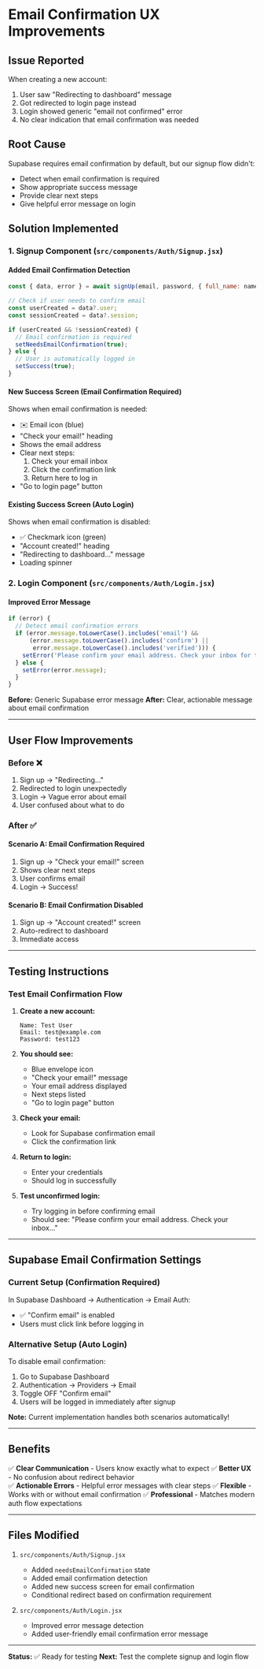# Email Confirmation UX Improvements

## Issue Reported
When creating a new account:
1. User saw "Redirecting to dashboard" message
2. Got redirected to login page instead
3. Login showed generic "email not confirmed" error
4. No clear indication that email confirmation was needed

## Root Cause
Supabase requires email confirmation by default, but our signup flow didn't:
- Detect when email confirmation is required
- Show appropriate success message
- Provide clear next steps
- Give helpful error message on login

## Solution Implemented

### 1. **Signup Component** (`src/components/Auth/Signup.jsx`)

#### Added Email Confirmation Detection
```javascript
const { data, error } = await signUp(email, password, { full_name: name });

// Check if user needs to confirm email
const userCreated = data?.user;
const sessionCreated = data?.session;

if (userCreated && !sessionCreated) {
  // Email confirmation is required
  setNeedsEmailConfirmation(true);
} else {
  // User is automatically logged in
  setSuccess(true);
}
```

#### New Success Screen (Email Confirmation Required)
Shows when email confirmation is needed:
- ✉️ Email icon (blue)
- "Check your email!" heading
- Shows the email address
- Clear next steps:
  1. Check your email inbox
  2. Click the confirmation link
  3. Return here to log in
- "Go to login page" button

#### Existing Success Screen (Auto Login)
Shows when email confirmation is disabled:
- ✅ Checkmark icon (green)
- "Account created!" heading
- "Redirecting to dashboard..." message
- Loading spinner

### 2. **Login Component** (`src/components/Auth/Login.jsx`)

#### Improved Error Message
```javascript
if (error) {
  // Detect email confirmation errors
  if (error.message.toLowerCase().includes('email') && 
      (error.message.toLowerCase().includes('confirm') || 
       error.message.toLowerCase().includes('verified'))) {
    setError('Please confirm your email address. Check your inbox for the confirmation link we sent you.');
  } else {
    setError(error.message);
  }
}
```

**Before:** Generic Supabase error message
**After:** Clear, actionable message about email confirmation

---

## User Flow Improvements

### Before ❌
1. Sign up → "Redirecting..."
2. Redirected to login unexpectedly
3. Login → Vague error about email
4. User confused about what to do

### After ✅

#### Scenario A: Email Confirmation Required
1. Sign up → "Check your email!" screen
2. Shows clear next steps
3. User confirms email
4. Login → Success!

#### Scenario B: Email Confirmation Disabled
1. Sign up → "Account created!" screen
2. Auto-redirect to dashboard
3. Immediate access

---

## Testing Instructions

### Test Email Confirmation Flow

1. **Create a new account:**
   ```
   Name: Test User
   Email: test@example.com
   Password: test123
   ```

2. **You should see:**
   - Blue envelope icon
   - "Check your email!" message
   - Your email address displayed
   - Next steps listed
   - "Go to login page" button

3. **Check your email:**
   - Look for Supabase confirmation email
   - Click the confirmation link

4. **Return to login:**
   - Enter your credentials
   - Should log in successfully

5. **Test unconfirmed login:**
   - Try logging in before confirming email
   - Should see: "Please confirm your email address. Check your inbox..."

---

## Supabase Email Confirmation Settings

### Current Setup (Confirmation Required)
In Supabase Dashboard → Authentication → Email Auth:
- ✅ "Confirm email" is enabled
- Users must click link before logging in

### Alternative Setup (Auto Login)
To disable email confirmation:
1. Go to Supabase Dashboard
2. Authentication → Providers → Email
3. Toggle OFF "Confirm email"
4. Users will be logged in immediately after signup

**Note:** Current implementation handles both scenarios automatically!

---

## Benefits

✅ **Clear Communication** - Users know exactly what to expect
✅ **Better UX** - No confusion about redirect behavior  
✅ **Actionable Errors** - Helpful error messages with clear steps
✅ **Flexible** - Works with or without email confirmation
✅ **Professional** - Matches modern auth flow expectations

---

## Files Modified

1. `src/components/Auth/Signup.jsx`
   - Added `needsEmailConfirmation` state
   - Added email confirmation detection
   - Added new success screen for email confirmation
   - Conditional redirect based on confirmation requirement

2. `src/components/Auth/Login.jsx`
   - Improved error message detection
   - Added user-friendly email confirmation error message

---

**Status:** ✅ Ready for testing
**Next:** Test the complete signup and login flow
